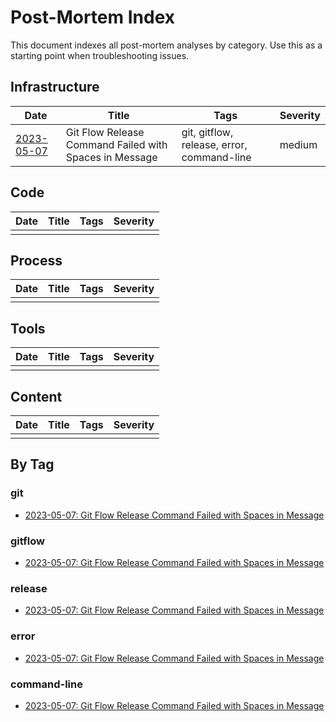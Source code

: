 # Post-Mortem Index

This document indexes all post-mortem analyses by category. Use this as a starting point when troubleshooting issues.

## Infrastructure

| Date | Title | Tags | Severity |
|------|-------|------|----------|
| [2023-05-07](infrastructure/2023-05-07_git-flow-release-spaces-issue.md) | Git Flow Release Command Failed with Spaces in Message | git, gitflow, release, error, command-line | medium |

## Code

| Date | Title | Tags | Severity |
|------|-------|------|----------|
| | | | |

## Process

| Date | Title | Tags | Severity |
|------|-------|------|----------|
| | | | |

## Tools

| Date | Title | Tags | Severity |
|------|-------|------|----------|
| | | | |

## Content

| Date | Title | Tags | Severity |
|------|-------|------|----------|
| | | | |

## By Tag

### git
- [2023-05-07: Git Flow Release Command Failed with Spaces in Message](infrastructure/2023-05-07_git-flow-release-spaces-issue.md)

### gitflow
- [2023-05-07: Git Flow Release Command Failed with Spaces in Message](infrastructure/2023-05-07_git-flow-release-spaces-issue.md)

### release
- [2023-05-07: Git Flow Release Command Failed with Spaces in Message](infrastructure/2023-05-07_git-flow-release-spaces-issue.md)

### error
- [2023-05-07: Git Flow Release Command Failed with Spaces in Message](infrastructure/2023-05-07_git-flow-release-spaces-issue.md)

### command-line
- [2023-05-07: Git Flow Release Command Failed with Spaces in Message](infrastructure/2023-05-07_git-flow-release-spaces-issue.md)